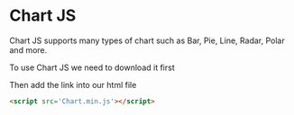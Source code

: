 # Chart JS
Chart JS supports many types of chart such as Bar, Pie, Line, Radar, Polar and more.

To use Chart JS we need to download it first

Then add the link into our html file
```html
<script src='Chart.min.js'></script>
```

